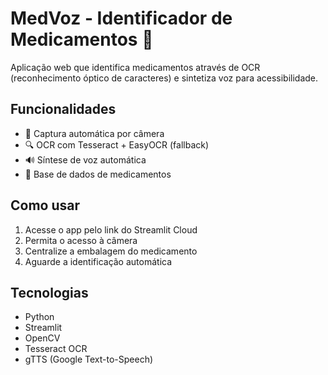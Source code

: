 # MedVoz - Identificador de Medicamentos 💊

Aplicação web que identifica medicamentos através de OCR (reconhecimento óptico de caracteres) e sintetiza voz para acessibilidade.

## Funcionalidades
- 📸 Captura automática por câmera
- 🔍 OCR com Tesseract + EasyOCR (fallback)
- 🔊 Síntese de voz automática
- 💊 Base de dados de medicamentos

## Como usar
1. Acesse o app pelo link do Streamlit Cloud
2. Permita o acesso à câmera
3. Centralize a embalagem do medicamento
4. Aguarde a identificação automática

## Tecnologias
- Python
- Streamlit
- OpenCV
- Tesseract OCR
- gTTS (Google Text-to-Speech)